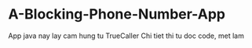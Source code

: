 # A-Blocking-Phone-Number-App
App java nay lay cam hung tu TrueCaller 
Chi tiet thi tu doc code, met lam
